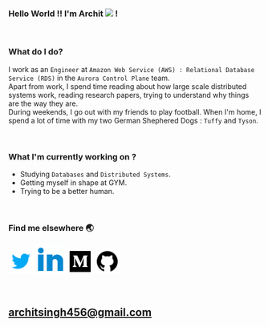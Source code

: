### Hello World !! I'm Archit <img src="https://media.giphy.com/media/hvRJCLFzcasrR4ia7z/giphy.gif" width="30px"> !

<br>

### What do I do?

I work as an `Engineer` at `Amazon Web Service (AWS) : Relational Database Service (RDS)` in the `Aurora Control Plane` team.
<br>
Apart from work, I spend time reading about how large scale distributed systems work, reading research papers, trying to understand why things are the way they are. 
<br>
During weekends, I go out with my friends to play football. When I'm home, I spend a lot of time with my two German Shephered Dogs : `Tuffy` and `Tyson`.

<br>

### What I'm currently working on ?

-   Studying `Databases` and `Distributed Systems`.
-   Getting myself in shape at GYM.
-   Trying to be a better human.

<br>

### Find me elsewhere 🌏

<p align='center' float="left">
  
  [<img src="./icons/icons8-twitter-48.png" alt="drawing" width="50px" height="50px"/>][twitter]
  [<img src="./icons/linkedin.gif" alt="drawing" width="60px" height="60px"/>][linkedin]
  [<img src="./icons/medium.gif" alt="drawing" width="50px" height="50px"/>][medium]
  [<img src="./icons/github.png" alt="drawing" width="50px" height="50px"/>][github]

</p>

<br>

## architsingh456@gmail.com

<br>

[twitter]: https://twitter.com/Archit_20
[linkedin]: https://www.linkedin.com/in/archit-singh-890203150/
[medium]: https://medium.com/@singh.archit1997
[github]: https://github.com/archit-1997
